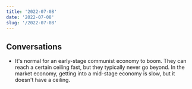```yaml
---
title: '2022-07-08'
date: '2022-07-08'
slug: '/2022-07-08'
---
```


## Conversations
- It's normal for an early-stage communist economy to boom. They can reach a certain ceiling fast, but they typically never go beyond. In the market economy, getting into a mid-stage economy is slow, but it doesn't have a ceiling.

